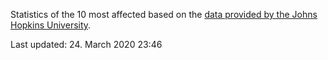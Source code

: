
Statistics of the 10 most affected based on the [data provided by the Johns Hopkins University](https://github.com/CSSEGISandData/COVID-19).

Last updated: 24. March 2020 23:46
